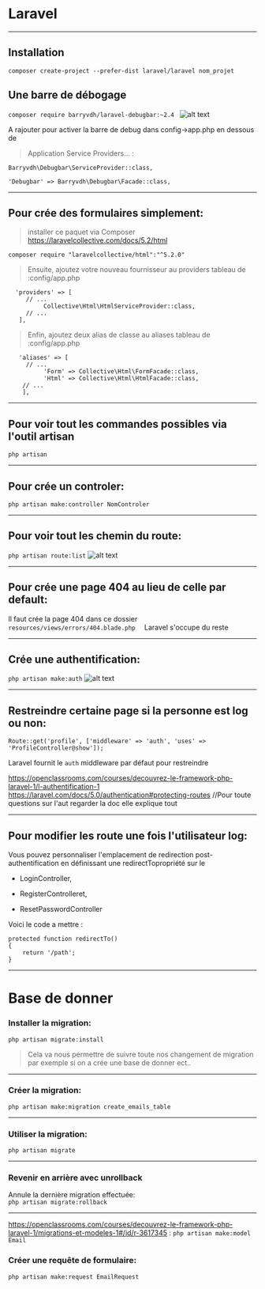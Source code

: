 # Laravel
******
## Installation
`composer create-project --prefer-dist laravel/laravel nom_projet`

## Une barre de débogage
`composer require barryvdh/laravel-debugbar:~2.4 `
![alt text](https://cloud.githubusercontent.com/assets/973269/4270452/740c8c8c-3ccb-11e4-8d9a-5a9e64f19351.png)

A rajouter pour activer la barre de debug dans config->app.php en dessous de   
       
> Application Service Providers... 
:

`Barryvdh\Debugbar\ServiceProvider::class,` 

`'Debugbar' => Barryvdh\Debugbar\Facade::class,`



******

## Pour crée des formulaires simplement:
> installer ce paquet via Composer
https://laravelcollective.com/docs/5.2/html

`composer require "laravelcollective/html":"^5.2.0"`

> Ensuite, ajoutez votre nouveau fournisseur au providers tableau de :config/app.php

      'providers' => [
         // ...
              Collective\Html\HtmlServiceProvider::class,
         // ...
       ],
       
> Enfin, ajoutez deux alias de classe au aliases tableau de :config/app.php

       'aliases' => [
         // ...
              'Form' => Collective\Html\FormFacade::class,
              'Html' => Collective\Html\HtmlFacade::class,
        // ...
        ],
******

## Pour voir tout les commandes possibles via l'outil artisan

`php artisan`

******

## Pour crée un controler:

`php artisan make:controller NomControler`
******


## Pour voir tout les chemin du route:

`php artisan route:list`
![alt text](https://s3-eu-west-1.amazonaws.com/sdz-upload/prod/upload/img0154.JPG)
******

## Pour crée une page 404 au lieu de celle par default:

Il faut crée la page 404 dans ce dossier
`resources/views/errors/404.blade.php  `
Laravel s'occupe du reste

******

## Crée une authentification:

`php artisan make:auth`
![alt text](https://s3-eu-west-1.amazonaws.com/sdz-upload/prod/upload/img0182.JPG)

******

## Restreindre certaine page si la personne est log ou non:

`Route::get('profile', ['middleware' => 'auth', 'uses' => 'ProfileController@show']);`

Laravel fournit le `auth` middleware par défaut pour restreindre

https://openclassrooms.com/courses/decouvrez-le-framework-php-laravel-1/l-authentification-1
https://laravel.com/docs/5.0/authentication#protecting-routes
//Pour toute questions sur l'aut regarder la doc elle explique tout
******

## Pour modifier les route une fois l'utilisateur log:

Vous pouvez personnaliser l'emplacement de redirection post-authentification 
en définissant une  redirectTopropriété sur le 

* LoginController,

* RegisterControlleret,

* ResetPasswordController

Voici le code a mettre :

    protected function redirectTo()
    {
        return '/path';
    }

******
# Base de donner
### Installer la migration:   
`php artisan migrate:install`
> Cela va nous permettre de suivre toute nos changement de migration par exemple si on a crée une base de donner ect..

*******
### Créer la migration:     
`php artisan make:migration create_emails_table`


*******
### Utiliser la migration:    
`php artisan migrate`


*******
### Revenir en arrière avec unrollback 
Annule la dernière migration effectuée:       
`php artisan migrate:rollback`
*******





https://openclassrooms.com/courses/decouvrez-le-framework-php-laravel-1/migrations-et-modeles-1#/id/r-3617345 :
`php artisan make:model Email`

### Créer une requête de formulaire:            
`php artisan make:request EmailRequest`
